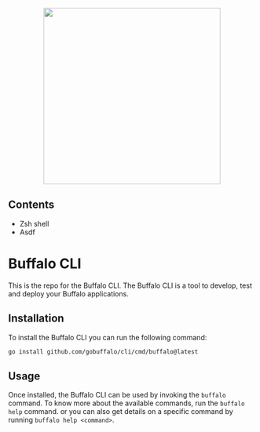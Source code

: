 <p align="center"><img src="https://raw.githubusercontent.com/gobuffalo/buffalo/main/logo.svg" width="360"></p>

## Contents
- Zsh shell
- Asdf 

# Buffalo CLI

This is the repo for the Buffalo CLI. The Buffalo CLI is a tool to develop, test and deploy your Buffalo applications.

## Installation

To install the Buffalo CLI you can run the following command:

```bash
go install github.com/gobuffalo/cli/cmd/buffalo@latest
```

<!-- Installing the Buffalo CLI requires Go 1.16 or newer as it depends heavily on the embed package. Once you have ensured you installed Go 1.16 or newer,  -->

## Usage

Once installed, the Buffalo CLI can be used by invoking the `buffalo` command. To know more about the available commands, run the `buffalo help` command. or you can also get details on a specific command by running `buffalo help <command>`.
